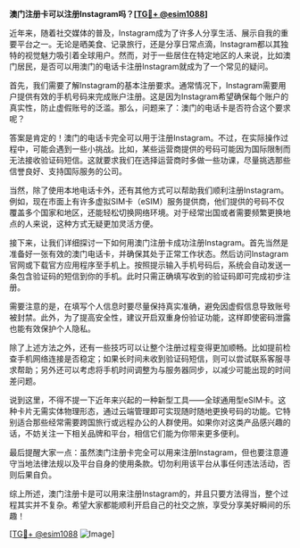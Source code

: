 **澳门注册卡可以注册Instagram吗？[[TG💪+ @esim1088](https://t.me/s/esim1088)]**

近年来，随着社交媒体的普及，Instagram成为了许多人分享生活、展示自我的重要平台之一。无论是晒美食、记录旅行，还是分享日常点滴，Instagram都以其独特的视觉魅力吸引着全球用户。然而，对于一些居住在特定地区的人来说，比如澳门居民，是否可以用澳门的电话卡注册Instagram就成为了一个常见的疑问。

首先，我们需要了解Instagram的基本注册要求。通常情况下，Instagram需要用户提供有效的手机号码来完成账户注册。这是因为Instagram希望确保每个账户的真实性，防止虚假账号的泛滥。那么，问题来了：澳门的电话卡是否符合这个要求呢？

答案是肯定的！澳门的电话卡完全可以用于注册Instagram。不过，在实际操作过程中，可能会遇到一些小挑战。比如，某些运营商提供的号码可能因为国际限制而无法接收验证码短信。这就要求我们在选择运营商时多做一些功课，尽量挑选那些信誉良好、支持国际服务的公司。

当然，除了使用本地电话卡外，还有其他方式可以帮助我们顺利注册Instagram。例如，现在市面上有许多虚拟SIM卡（eSIM）服务提供商，他们提供的号码不仅覆盖多个国家和地区，还能轻松切换网络环境。对于经常出国或者需要频繁更换地点的人来说，这种方式无疑更加灵活方便。

接下来，让我们详细探讨一下如何用澳门注册卡成功注册Instagram。首先当然是准备好一张有效的澳门电话卡，并确保其处于正常工作状态。然后访问Instagram官网或下载官方应用程序至手机上。按照提示输入手机号码后，系统会自动发送一条包含验证码的短信到你的手机。此时只需正确填写收到的验证码即可完成初步注册。

需要注意的是，在填写个人信息时要尽量保持真实准确，避免因虚假信息导致账号被封禁。此外，为了提高安全性，建议开启双重身份验证功能，这样即使密码泄露也能有效保护个人隐私。

除了上述方法之外，还有一些技巧可以让整个注册过程变得更加顺畅。比如提前检查手机网络连接是否稳定；如果长时间未收到验证码短信，则可以尝试联系客服寻求帮助；另外还可以考虑将手机时间调整为与服务器同步，以减少可能出现的时间差问题。

说到这里，不得不提一下近年来兴起的一种新型工具——全球通用型eSIM卡。这种卡片无需实体物理形态，通过云端管理即可实现随时随地更换号码的功能。它特别适合那些经常需要跨国旅行或远程办公的人群使用。如果你对这类产品感兴趣的话，不妨关注一下相关品牌和平台，相信它们能为你带来更多便利。

最后提醒大家一点：虽然澳门注册卡完全可以用来注册Instagram，但也要注意遵守当地法律法规以及平台自身的使用条款。切勿利用该平台从事任何违法活动，否则后果自负。

综上所述，澳门注册卡是可以用来注册Instagram的，并且只要方法得当，整个过程其实并不复杂。希望大家都能顺利开启自己的社交之旅，享受分享美好瞬间的乐趣！

[[TG💪+ @esim1088](https://t.me/s/esim1088) ![Image](https://i.postimg.cc/4NQfJmqS/Snipaste-2025-05-13-00-14-12.png)]